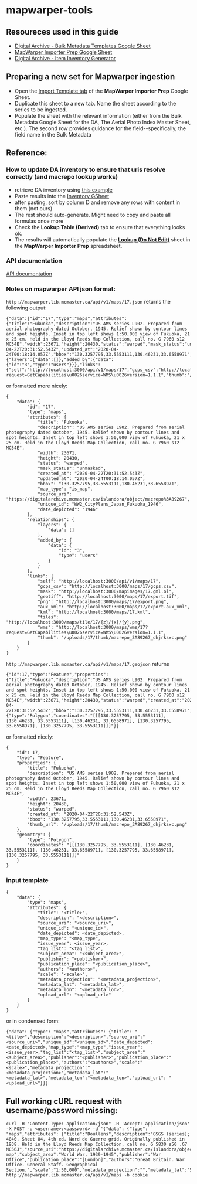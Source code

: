 # mapwarper-tools

## Resoureces used in this guide
- [Digital Archive - Bulk Metadata Templates Google Sheet](https://docs.google.com/spreadsheets/d/1xmSuWdqUQ0a9RNCi2DErNO1bBcK6J06ps0moyYkg4Qk/edit#gid=1991707764)
- [MapWarper Importer Prep Google Sheet](https://docs.google.com/spreadsheets/d/1lv4QRQehMqNYLdj-htTJ9NXM_LPJi0DgDyHxeaAFH8I/edit#gid=191875180)
- [Digital Archive - Item Inventory Generator](https://docs.google.com/spreadsheets/d/14NTOutHExIA70Kxr62Wm6CeC8pLv1VXz87YWgZFDOJQ/edit#gid=0)

## Preparing a new set for Mapwarper ingestion
- Open the [Import Template tab](https://docs.google.com/spreadsheets/d/1lv4QRQehMqNYLdj-htTJ9NXM_LPJi0DgDyHxeaAFH8I/edit#gid=191875180) of the **MapWarper Importer Prep** Google Sheet. 
- Duplicate this sheet to a new tab. Name the sheet according to the series to be ingested.
- Populate the sheet with the relevant information (either from the Bulk Metadata Google Sheet for the DA, The Aerial Photo Index Master Sheet, etc.). The second row provides guidance for the field--specifically, the field name in the Bulk Metadata 


## Reference:

### How to update DA inventory to ensure that uris resolve correctly (and macrepo lookup works)
- retrieve DA inventory using [this example](https://github.com/jasonbrodeur/Fedora-SPARQL/blob/master/fedora-sparql-cookbook.md#example-4b-list-all-images-within-the-map-collection-of-the-digital-archive---no-title-no-parent)
- Paste results into the [Inventory GSheet](https://docs.google.com/spreadsheets/d/14NTOutHExIA70Kxr62Wm6CeC8pLv1VXz87YWgZFDOJQ/edit#gid=0)
- after pasting, sort by column D and remove any rows with content in them (not ours)
- The rest should auto-generate. Might need to copy and paste all formulas once more
- Check the **Lookup Table (Derived)** tab to ensure that everything looks ok.
- The results will automatically populate the [**Lookup (Do Not Edit)**](https://docs.google.com/spreadsheets/d/1lv4QRQehMqNYLdj-htTJ9NXM_LPJi0DgDyHxeaAFH8I/edit#gid=1196750630) sheet in the **MapWarper Importer Prep** spreadsheet.


### API documentation
[API documentation](https://github.com/timwaters/mapwarper/blob/master/README_API.md#maps)

### Notes on mapwarper API json format:
```http://mapwarper.lib.mcmaster.ca/api/v1/maps/17.json```
returns the following output: 

```
{"data":{"id":"17","type":"maps","attributes":{"title":"Fukuoka","description":"US AMS series L902. Prepared from aerial photography dated October, 1945. Relief shown by contour lines and spot heights. Inset in top left shows 1:50,000 view of Fukuoka, 21 x 25 cm. Held in the Lloyd Reeds Map Collection, call no. G 7960 s12 MC54E","width":23671,"height":20430,"status":"warped","mask_status":"unmasked","created_at":"2020-04-22T20:31:52.543Z","updated_at":"2020-04-24T00:18:14.057Z","bbox":"130.3257795,33.5553111,130.46231,33.6558971","map_type":"is_map","source_uri":"https://digitalarchive.mcmaster.ca/islandora/object/macrepo%3A89267","unique_id":"WW2_CityPlans_Japan_Fukuoka_1946","date_depicted":"1946"},"relationships":{"layers":{"data":[]},"added_by":{"data":{"id":"3","type":"users"}}},"links":{"self":"http://localhost:3000/api/v1/maps/17","gcps_csv":"http://localhost:3000/maps/17/gcps.csv","mask":"http://localhost:3000/mapimages/17.gml.ol","geotiff":"http://localhost:3000/maps/17/export.tif","png":"http://localhost:3000/maps/17/export.png","aux_xml":"http://localhost:3000/maps/17/export.aux_xml","kml":"http://localhost:3000/maps/17.kml","tiles":"http://localhost:3000/maps/tile/17/{z}/{x}/{y}.png","wms":"http://localhost:3000/maps/wms/17?request=GetCapabilities\u0026service=WMS\u0026version=1.1.1","thumb":"/uploads/17/thumb/macrepo_3A89267_dhjrksxc.png"}}}
```

or formatted more nicely: 

```
{
    "data": {
        "id": "17",
        "type": "maps",
        "attributes": {
            "title": "Fukuoka",
            "description": "US AMS series L902. Prepared from aerial photography dated October, 1945. Relief shown by contour lines and spot heights. Inset in top left shows 1:50,000 view of Fukuoka, 21 x 25 cm. Held in the Lloyd Reeds Map Collection, call no. G 7960 s12 MC54E",
            "width": 23671,
            "height": 20430,
            "status": "warped",
            "mask_status": "unmasked",
            "created_at": "2020-04-22T20:31:52.543Z",
            "updated_at": "2020-04-24T00:18:14.057Z",
            "bbox": "130.3257795,33.5553111,130.46231,33.6558971",
            "map_type": "is_map",
            "source_uri": "https://digitalarchive.mcmaster.ca/islandora/object/macrepo%3A89267",
            "unique_id": "WW2_CityPlans_Japan_Fukuoka_1946",
            "date_depicted": "1946"
        },
        "relationships": {
            "layers": {
                "data": []
            },
            "added_by": {
                "data": {
                    "id": "3",
                    "type": "users"
                }
            }
        },
        "links": {
            "self": "http://localhost:3000/api/v1/maps/17",
            "gcps_csv": "http://localhost:3000/maps/17/gcps.csv",
            "mask": "http://localhost:3000/mapimages/17.gml.ol",
            "geotiff": "http://localhost:3000/maps/17/export.tif",
            "png": "http://localhost:3000/maps/17/export.png",
            "aux_xml": "http://localhost:3000/maps/17/export.aux_xml",
            "kml": "http://localhost:3000/maps/17.kml",
            "tiles": "http://localhost:3000/maps/tile/17/{z}/{x}/{y}.png",
            "wms": "http://localhost:3000/maps/wms/17?request=GetCapabilities\u0026service=WMS\u0026version=1.1.1",
            "thumb": "/uploads/17/thumb/macrepo_3A89267_dhjrksxc.png"
        }
    }
}
```

```http://mapwarper.lib.mcmaster.ca/api/v1/maps/17.geojson```
returns

```
{"id":17,"type":"Feature","properties":{"title":"Fukuoka","description":"US AMS series L902. Prepared from aerial photography dated October, 1945. Relief shown by contour lines and spot heights. Inset in top left shows 1:50,000 view of Fukuoka, 21 x 25 cm. Held in the Lloyd Reeds Map Collection, call no. G 7960 s12 MC54E","width":23671,"height":20430,"status":"warped","created_at":"2020-04-22T20:31:52.543Z","bbox":"130.3257795,33.5553111,130.46231,33.6558971","thumb_url":"/uploads/17/thumb/macrepo_3A89267_dhjrksxc.png"},"geometry":{"type":"Polygon","coordinates":"[[[130.3257795, 33.5553111], [130.46231, 33.5553111], [130.46231, 33.6558971], [130.3257795, 33.6558971], [130.3257795, 33.5553111]]]"}}
```

or formatted nicely: 
```
{
    "id": 17,
    "type": "Feature",
    "properties": {
        "title": "Fukuoka",
        "description": "US AMS series L902. Prepared from aerial photography dated October, 1945. Relief shown by contour lines and spot heights. Inset in top left shows 1:50,000 view of Fukuoka, 21 x 25 cm. Held in the Lloyd Reeds Map Collection, call no. G 7960 s12 MC54E",
        "width": 23671,
        "height": 20430,
        "status": "warped",
        "created_at": "2020-04-22T20:31:52.543Z",
        "bbox": "130.3257795,33.5553111,130.46231,33.6558971",
        "thumb_url": "/uploads/17/thumb/macrepo_3A89267_dhjrksxc.png"
    },
    "geometry": {
        "type": "Polygon",
        "coordinates": "[[[130.3257795, 33.5553111], [130.46231, 33.5553111], [130.46231, 33.6558971], [130.3257795, 33.6558971], [130.3257795, 33.5553111]]]"
    }
}
```

### input template
```
{
    "data": {
        "type": "maps",
        "attributes": {
            "title": "<title>",
            "description": "<description>",
			"source_uri": "<source_uri>",
			"unique_id": "<unique_id>",
            "date_depicted": <date_depicted>,
			"map_type": "<map_type",
            "issue_year": <issue_year>,		
			"tag_list": "<tag_list>",
			"subject_area": "<subject_area>",
			"publisher": "<publisher>",
			"publication_place": "<publication_place>",
			"authors": "<authors>",
			"scale": "<scale>",
			"metadata_projection": "<metadata_projection>",
			"metadata_lat": "<metadata_lat>",
			"metadata_lon": "<metadata_lon>",
			"upload_url": "<upload_url>"
		}
    }
}
```

or in condensed form:
```
{"data": {"type": "maps","attributes": {"title": "<title>","description":"<description>","source_uri":"<source_uri>","unique_id":"<unique_id>","date_depicted":<date_depicted>,"map_type":"<map_type","issue_year":<issue_year>,"tag_list":"<tag_list>","subject_area":"<subject_area>","publisher":"<publisher>","publication_place":"<publication_place>","authors":"<authors>","scale":"<scale>","metadata_projection":"<metadata_projection>","metadata_lat":"<metadata_lat>","metadata_lon":"<metadata_lon>","upload_url": "<upload_url>"}}}
```

## Full working cURL request with username/password missing: 

```
curl -H "Content-Type: application/json" -H 'Accept: application/json'  -X POST -u <username>:<password> -d '{"data": {"type": "maps","attributes": {"title":"Doullens","description":"GSGS (series); 4040. Sheet 84, 4th ed. Nord de Guerre grid. Originally published in 1938. Held in the Lloyd Reeds Map Collection, call no. G 5830 s50 .G7 MC56J","source_uri":"https://digitalarchive.mcmaster.ca/islandora/object/macrepo%3A89237","unique_id":"WW2_France_50k_GSGS4040_084","date_depicted":"1943","map_type":"is_map","issue_year":"1943","tag_list":"topo map","subject_area":"World War, 1939-1945","publisher":"War Office","publication_place":"[London]","authors":"Great Britain. War Office. General Staff. Geographical Section.","scale":"1:50,000","metadata_projection":"","metadata_lat":"50.17","metadata_lon":"2.208","upload_url":"https://digitalarchive.mcmaster.ca/islandora/object/macrepo%3A89237/datastream/OBJ/macrepo%3A89237.tiff"}}}' http://mapwarper.lib.mcmaster.ca/api/v1/maps -b cookie
```
















